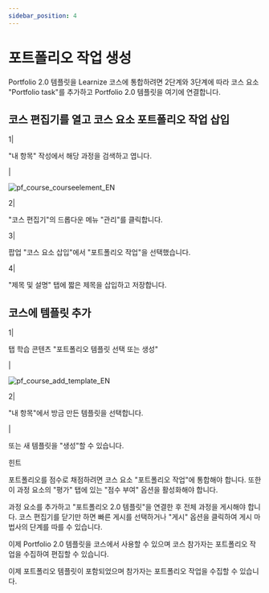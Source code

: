 ```yaml
---
sidebar_position: 4
---
```


# 포트폴리오 작업 생성

Portfolio 2.0 템플릿을 Learnize 코스에 통합하려면 2단계와 3단계에 따라 코스 요소 "Portfolio task"를 추가하고 Portfolio 2.0 템플릿을 여기에 연결합니다.

## 코스 편집기를 열고 코스 요소 포트폴리오 작업 삽입

1|

"내 항목" 작성에서 해당 과정을 검색하고 엽니다.

|

![pf_course_courseelement_EN](/img/portfolio/pf_course_courseelement_EN.png)

2|

"코스 편집기"의 드롭다운 메뉴 "관리"를 클릭합니다.

3|

팝업 "코스 요소 삽입"에서 "포트폴리오 작업"을 선택했습니다.

4|

"제목 및 설명" 탭에 짧은 제목을 삽입하고 저장합니다.

## 코스에 템플릿 추가

1|

탭 학습 콘텐츠 "포트폴리오 템플릿 선택 또는 생성"

|

![pf_course_add_template_EN](/img/portfolio/pf_course_add_template_EN.png)

2|

"내 항목"에서 방금 만든 템플릿을 선택합니다.

|

또는 새 템플릿을 "생성"할 수 있습니다.

힌트

포트폴리오를 점수로 채점하려면 코스 요소 "포트폴리오 작업"에 통합해야 합니다. 또한 이 과정 요소의 "평가" 탭에 있는 "점수 부여" 옵션을 활성화해야 합니다.

과정 요소를 추가하고 "포트폴리오 2.0 템플릿"을 연결한 후 전체 과정을 게시해야 합니다. 코스 편집기를 닫기만 하면 빠른 게시를 선택하거나 "게시" 옵션을 클릭하여 게시 마법사의 단계를 따를 수 있습니다.

이제 Portfolio 2.0 템플릿을 코스에서 사용할 수 있으며 코스 참가자는 포트폴리오 작업을 수집하여 편집할 수 있습니다.

이제 포트폴리오 템플릿이 포함되었으며 참가자는 포트폴리오 작업을 수집할 수 있습니다.